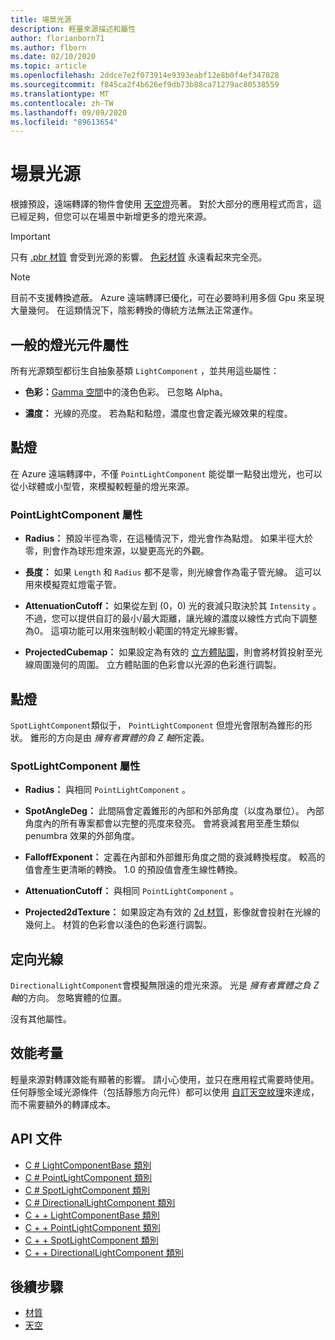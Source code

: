 ```yaml
---
title: 場景光源
description: 輕量來源描述和屬性
author: florianborn71
ms.author: flborn
ms.date: 02/10/2020
ms.topic: article
ms.openlocfilehash: 2ddce7e2f073914e9393eabf12e8b0f4ef347828
ms.sourcegitcommit: f845ca2f4b626ef9db73b88ca71279ac80538559
ms.translationtype: MT
ms.contentlocale: zh-TW
ms.lasthandoff: 09/09/2020
ms.locfileid: "89613654"
---
```

# <a name="scene-lighting"></a>場景光源

根據預設，遠端轉譯的物件會使用 [天空燈](sky.md)亮著。 對於大部分的應用程式而言，這已經足夠，但您可以在場景中新增更多的燈光來源。

> [!IMPORTANT]
> 只有 [.pbr 材質](pbr-materials.md) 會受到光源的影響。 [色彩材質](color-materials.md) 永遠看起來完全亮。

> [!NOTE]
> 目前不支援轉換遮蔽。 Azure 遠端轉譯已優化，可在必要時利用多個 Gpu 來呈現大量幾何。 在這類情況下，陰影轉換的傳統方法無法正常運作。

## <a name="common-light-component-properties"></a>一般的燈光元件屬性

所有光源類型都衍生自抽象基類 `LightComponent` ，並共用這些屬性：

* **色彩：**[Gamma 空間](https://en.wikipedia.org/wiki/SRGB)中的淺色色彩。 已忽略 Alpha。

* **濃度：** 光線的亮度。 若為點和點燈，濃度也會定義光線效果的程度。

## <a name="point-light"></a>點燈

在 Azure 遠端轉譯中，不僅 `PointLightComponent` 能從單一點發出燈光，也可以從小球體或小型管，來模擬較輕量的燈光來源。

### <a name="pointlightcomponent-properties"></a>PointLightComponent 屬性

* **Radius：** 預設半徑為零，在這種情況下，燈光會作為點燈。 如果半徑大於零，則會作為球形燈來源，以變更高光的外觀。

* **長度：** 如果 `Length` 和 `Radius` 都不是零，則光線會作為電子管光線。 這可以用來模擬霓虹燈電子管。

* **AttenuationCutoff：** 如果從左到 (0，0) 光的衰減只取決於其 `Intensity` 。 不過，您可以提供自訂的最小/最大距離，讓光線的濃度以線性方式向下調整為0。 這項功能可以用來強制較小範圍的特定光線影響。

* **ProjectedCubemap：** 如果設定為有效的 [立方體貼圖](../../concepts/textures.md)，則會將材質投射至光線周圍幾何的周圍。 立方體貼圖的色彩會以光源的色彩進行調製。

## <a name="spot-light"></a>點燈

`SpotLightComponent`類似于， `PointLightComponent` 但燈光會限制為錐形的形狀。 錐形的方向是由 *擁有者實體的負 Z 軸*所定義。

### <a name="spotlightcomponent-properties"></a>SpotLightComponent 屬性

* **Radius：** 與相同 `PointLightComponent` 。

* **SpotAngleDeg：** 此間隔會定義錐形的內部和外部角度（以度為單位）。 內部角度內的所有專案都會以完整的亮度來發亮。 會將衰減套用至產生類似 penumbra 效果的外部角度。

* **FalloffExponent：** 定義在內部和外部錐形角度之間的衰減轉換程度。 較高的值會產生更清晰的轉換。 1.0 的預設值會產生線性轉換。

* **AttenuationCutoff：** 與相同 `PointLightComponent` 。

* **Projected2dTexture：** 如果設定為有效的 [2d 材質](../../concepts/textures.md)，影像就會投射在光線的幾何上。 材質的色彩會以淺色的色彩進行調製。

## <a name="directional-light"></a>定向光線

`DirectionalLightComponent`會模擬無限遠的燈光來源。 光是 *擁有者實體之負 Z 軸*的方向。 忽略實體的位置。

沒有其他屬性。

## <a name="performance-considerations"></a>效能考量

輕量來源對轉譯效能有顯著的影響。 請小心使用，並只在應用程式需要時使用。 任何靜態全域光源條件（包括靜態方向元件）都可以使用 [自訂天空紋理](sky.md)來達成，而不需要額外的轉譯成本。

## <a name="api-documentation"></a>API 文件

* [C # LightComponentBase 類別](https://docs.microsoft.com/dotnet/api/microsoft.azure.remoterendering.lightcomponentbase)
* [C # PointLightComponent 類別](https://docs.microsoft.com/dotnet/api/microsoft.azure.remoterendering.pointlightcomponent)
* [C # SpotLightComponent 類別](https://docs.microsoft.com/dotnet/api/microsoft.azure.remoterendering.spotlightcomponent)
* [C # DirectionalLightComponent 類別](https://docs.microsoft.com/dotnet/api/microsoft.azure.remoterendering.directionallightcomponent)
* [C + + LightComponentBase 類別](https://docs.microsoft.com/cpp/api/remote-rendering/lightcomponentbase)
* [C + + PointLightComponent 類別](https://docs.microsoft.com/cpp/api/remote-rendering/pointlightcomponent)
* [C + + SpotLightComponent 類別](https://docs.microsoft.com/cpp/api/remote-rendering/spotlightcomponent)
* [C + + DirectionalLightComponent 類別](https://docs.microsoft.com/cpp/api/remote-rendering/directionallightcomponent)

## <a name="next-steps"></a>後續步驟

* [材質](../../concepts/materials.md)
* [天空](sky.md)
